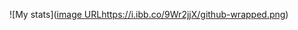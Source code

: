 ![My stats]([image URL](https://i.ibb.co/9Wr2jjX/github-wrapped.png)https://i.ibb.co/9Wr2jjX/github-wrapped.png)
